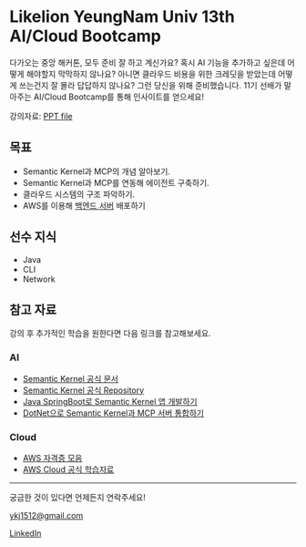 # Likelion YeungNam Univ 13th AI/Cloud Bootcamp

다가오는 중앙 해커톤, 모두 준비 잘 하고 계신가요? 혹시 AI 기능을 추가하고 싶은데 어떻게 해야할지 막막하지 않나요? 아니면 클라우드 비용을 위한 크레딧을 받았는데 어떻게 쓰는건지 잘 몰라 답답하지 않나요? 그런 당신을 위해 준비했습니다. 11기 선배가 말아주는 AI/Cloud Bootcamp를 통해 인사이트를 얻으세요!

강의자료: [PPT file](./likelion13th_summer_bootcamp.pptx)

## 목표

- Semantic Kernel과 MCP의 개념 알아보기.
- Semantic Kernel과 MCP를 연동해 에이전트 구축하기.
- 클라우드 시스템의 구조 파악하기.
- AWS를 이용해 [백엔드 서버](https://github.com/YoonKeumJae/springboot-helloworld) 배포하기

## 선수 지식

- Java
- CLI 
- Network 

## 참고 자료

강의 후 추가적인 학습을 원한다면 다음 링크를 참고해보세요. 

### AI 

- [Semantic Kernel 공식 문서](https://learn.microsoft.com/en-us/semantic-kernel/overview/)
- [Semantic Kernel 공식 Repository](https://github.com/microsoft/semantic-kernel)
- [Java SpringBoot로 Semantic Kernel 앱 개발하기](https://github.com/YoonKeumJae/SemanticKernel-Java)
- [DotNet으로 Semantic Kernel과 MCP 서버 통합하기](https://github.com/YoonKeumJae/JarvisApp)

### Cloud

- [AWS 자격증 모음](https://aws.amazon.com/ko/certification/exams/)
- [AWS Cloud 공식 학습자료](https://skillbuilder.aws/category/exam-prep/cloud-practitioner-foundational)

---

궁금한 것이 있다면 언제든지 연락주세요!

ykj1512@gmail.com

[LinkedIn](https://www.linkedin.com/in/keumjae-yoon-9371a5280/)